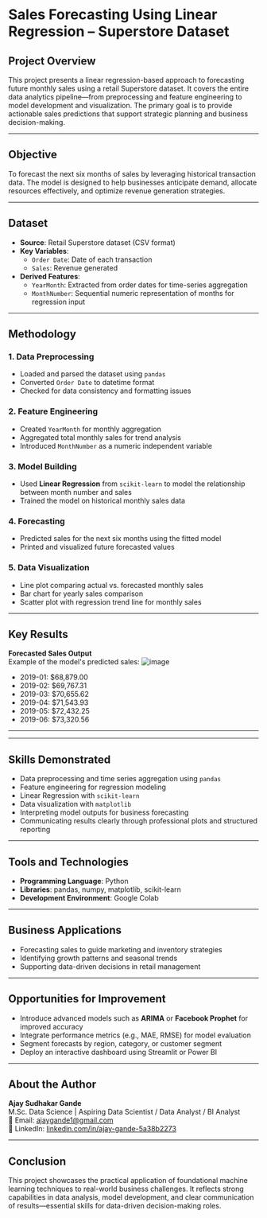 # Sales Forecasting Using Linear Regression – Superstore Dataset

## Project Overview

This project presents a linear regression-based approach to forecasting future monthly sales using a retail Superstore dataset. It covers the entire data analytics pipeline—from preprocessing and feature engineering to model development and visualization. The primary goal is to provide actionable sales predictions that support strategic planning and business decision-making.

---

## Objective

To forecast the next six months of sales by leveraging historical transaction data. The model is designed to help businesses anticipate demand, allocate resources effectively, and optimize revenue generation strategies.

---

## Dataset

- **Source**: Retail Superstore dataset (CSV format)
- **Key Variables**:
  - `Order Date`: Date of each transaction
  - `Sales`: Revenue generated
- **Derived Features**:
  - `YearMonth`: Extracted from order dates for time-series aggregation
  - `MonthNumber`: Sequential numeric representation of months for regression input

---

## Methodology

### 1. Data Preprocessing
- Loaded and parsed the dataset using `pandas`
- Converted `Order Date` to datetime format
- Checked for data consistency and formatting issues

### 2. Feature Engineering
- Created `YearMonth` for monthly aggregation
- Aggregated total monthly sales for trend analysis
- Introduced `MonthNumber` as a numeric independent variable

### 3. Model Building
- Used **Linear Regression** from `scikit-learn` to model the relationship between month number and sales
- Trained the model on historical monthly sales data

### 4. Forecasting
- Predicted sales for the next six months using the fitted model
- Printed and visualized future forecasted values

### 5. Data Visualization
- Line plot comparing actual vs. forecasted monthly sales
- Bar chart for yearly sales comparison
- Scatter plot with regression trend line for monthly sales

---

## Key Results

**Forecasted Sales Output**  
Example of the model's predicted sales:
![image](https://github.com/user-attachments/assets/ffdabbc8-8927-48a5-bb68-720c8af11a7f)
- 2019-01: $68,879.00
- 2019-02: $69,767.31
- 2019-03: $70,655.62
- 2019-04: $71,543.93
- 2019-05: $72,432.25
- 2019-06: $73,320.56

---


---

## Skills Demonstrated

- Data preprocessing and time series aggregation using `pandas`
- Feature engineering for regression modeling
- Linear Regression with `scikit-learn`
- Data visualization with `matplotlib`
- Interpreting model outputs for business forecasting
- Communicating results clearly through professional plots and structured reporting

---

## Tools and Technologies

- **Programming Language**: Python
- **Libraries**: pandas, numpy, matplotlib, scikit-learn
- **Development Environment**: Google Colab

---

## Business Applications

- Forecasting sales to guide marketing and inventory strategies
- Identifying growth patterns and seasonal trends
- Supporting data-driven decisions in retail management

---

## Opportunities for Improvement

- Introduce advanced models such as **ARIMA** or **Facebook Prophet** for improved accuracy
- Integrate performance metrics (e.g., MAE, RMSE) for model evaluation
- Segment forecasts by region, category, or customer segment
- Deploy an interactive dashboard using Streamlit or Power BI

---

## About the Author

**Ajay Sudhakar Gande**  
M.Sc. Data Science | Aspiring Data Scientist / Data Analyst / BI Analyst  
📧 Email: ajaygande1@gmail.com  
🔗 LinkedIn: [linkedin.com/in/ajay-gande-5a38b2273](https://www.linkedin.com/in/ajay-gande-5a38b2273)

---

## Conclusion

This project showcases the practical application of foundational machine learning techniques to real-world business challenges. It reflects strong capabilities in data analysis, model development, and clear communication of results—essential skills for data-driven decision-making roles.
